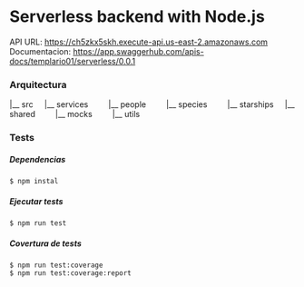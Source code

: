 # Serverless backend with Node.js

API URL: https://ch5zkx5skh.execute-api.us-east-2.amazonaws.com
Documentacion: https://app.swaggerhub.com/apis-docs/templario01/serverless/0.0.1
### Arquitectura

|__ src
&nbsp;&nbsp;&nbsp;&nbsp;|__ services
&nbsp;&nbsp;&nbsp;&nbsp;&nbsp;&nbsp;&nbsp;&nbsp;|__ people
&nbsp;&nbsp;&nbsp;&nbsp;&nbsp;&nbsp;&nbsp;&nbsp;|__ species
&nbsp;&nbsp;&nbsp;&nbsp;&nbsp;&nbsp;&nbsp;&nbsp;|__ starships
&nbsp;&nbsp;&nbsp;&nbsp;|__ shared
&nbsp;&nbsp;&nbsp;&nbsp;&nbsp;&nbsp;&nbsp;&nbsp;|__ mocks
&nbsp;&nbsp;&nbsp;&nbsp;&nbsp;&nbsp;&nbsp;&nbsp;|__ utils

### Tests
##### Dependencias
```
$ npm instal
```
##### Ejecutar tests
```
$ npm run test
```
##### Covertura de tests
```
$ npm run test:coverage
$ npm run test:coverage:report
```